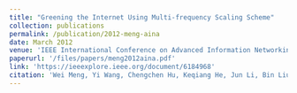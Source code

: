 ```yaml
---
title: "Greening the Internet Using Multi-frequency Scaling Scheme"
collection: publications
permalink: /publication/2012-meng-aina
date: March 2012
venue: 'IEEE International Conference on Advanced Information Networking and Applications 2012'
paperurl: '/files/papers/meng2012aina.pdf'
link: 'https://ieeexplore.ieee.org/document/6184968'
citation: 'Wei Meng, Yi Wang, Chengchen Hu, Keqiang He, Jun Li, Bin Liu'
---
```

